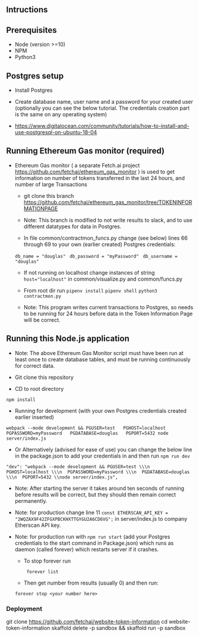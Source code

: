 ## Intructions

## Prerequisites

- Node (version >=10)
- NPM 
- Python3

## Postgres setup

- Install Postgres

- Create database name, user name and a password for your created user (optionally you can see the below tutorial. The credentials creation part is the same
on any operating system)

- https://www.digitalocean.com/community/tutorials/how-to-install-and-use-postgresql-on-ubuntu-18-04

## Running Ethereum Gas monitor (required)

- Ethereum Gas monitor ( a separate Fetch.ai project https://github.com/fetchai/ethereum_gas_monitor ) is used to get information on number of tokens transferred in the last 24 hours, and number 
  of large Transactions
  
  - git clone this branch https://github.com/fetchai/ethereum_gas_monitor/tree/TOKENINFORMATIONPAGE
  
  - Note: This branch is modified to not write results to slack, and to use different datatypes for data in Postgres. 
  
  - In file common/contractmon_funcs.py change (see below) lines 66 through 69 to your own (earlier created) Postgres credentials: 
  
  ```db_name = "douglas"``` 
   ``` db_password = "myPassword"```
   ``` db_username = "douglas"```
  
  - If not running on localhost change instances of string ```host="localhost"``` in common/visualize.py and common/funcs.py 
  
  - From root dir run  ```pipenv install```  ```pipenv shell``` ```python3 contractmon.py``` 
  
  - Note: This program writes current transactions to Postgres, so needs to be running for 24 hours before data in the Token Information Page will be correct. 
  
##  Running this Node.js application 
  
- Note: The above Ethereum Gas Monitor script must have been run at least once to create database tables, and must be running continuously for correct data. 
  
- Git clone this repository
- CD to root directory 

```
npm install
``` 

- Running for development (with your own Postgres credentials created earlier inserted)

```webpack --mode development && PGUSER=test   PGHOST=localhost   PGPASSWORD=myPassword   PGDATABASE=douglas   PGPORT=5432 node server/index.js```

- Or Alternatively (advised for ease of use) you can change the below line in the package.json to add your credentials in and then run ``npm run dev``

```"dev": "webpack --mode development && PGUSER=test \\\n  PGHOST=localhost \\\n  PGPASSWORD=myPassword \\\n  PGDATABASE=douglas \\\n  PGPORT=5432 \\node server/index.js",```

- Note: After starting the server it takes around ten seconds of running before results will be correct, but they should then remain correct permanently. 

- Note: for production change line 11 ```const ETHERSCAN_API_KEY = "2WQZAX9F42ZFGXPBCKHXTTGYGU2A6CD6VG";``` in server/index.js to company Etherscan API key. 

- Note: for production run with ``npm run start`` (add your Postgres credentials to the start command in Package.json) which runs as daemon 
  (called forever) which restarts server if it crashes. 
  
  - To stop forever run 

    `` forever list``

   - Then get number from results (usually 0) and then run: 

    ``forever stop <your number here>``

 
### Deployment 

git clone https://github.com/fetchai/website-token-information
cd website-token-information
skaffold delete -p sandbox && skaffold run -p sandbox




